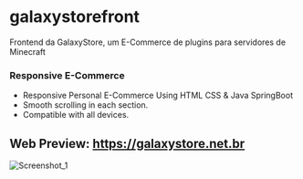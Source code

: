 # galaxystorefront
Frontend da GalaxyStore, um E-Commerce de plugins para servidores de Minecraft

### Responsive E-Commerce

- Responsive Personal E-Commerce Using HTML CSS & Java SpringBoot
- Smooth scrolling in each section.
- Compatible with all devices.

## Web Preview: https://galaxystore.net.br


![Screenshot_1](https://user-images.githubusercontent.com/106115172/235696305-e364a08f-0d73-4b57-b07b-555aa6a2d5a4.png)
